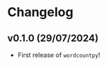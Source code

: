 # Changelog

<!--next-version-placeholder-->

## v0.1.0 (29/07/2024)

- First release of `wordcountpy`!